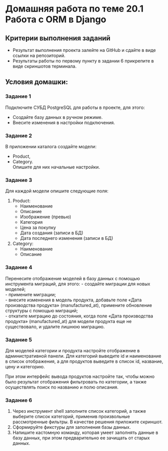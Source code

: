 # Домашняя работа по теме 20.1 Работа с ORM в Django
## Критерии выполнения заданий
 - Результат выполнения проекта залейте на GitHub и сдайте в виде ссылки на репозиторий.
 - Результаты работы по первому пункту в задании 6 прикрепите в виде скриншотов терминала.

## Условия домашки: 
### Задание 1  
Подключите СУБД PostgreSQL для работы в проекте, для этого:
 - Создайте базу данных в ручном режиме.
 - Внесите изменения в настройки подключения.
### Задание 2  
В приложении каталога создайте модели:
 - Product,
 - Category.  
Опишите для них начальные настройки.
### Задание 3  
Для каждой модели опишите следующие поля:  
1. Product:  
    - Наименование  
    - Описание  
    - Изображение (превью)  
    - Категория  
    - Цена за покупку
    - Дата создания (записи в БД)  
    - Дата последнего изменения (записи в БД)  
2. Category:  
   - Наименование
   - Описание
### Задание 4  
Перенесите отображение моделей в базу данных с помощью инструмента миграций, для этого:
    - создайте миграции для новых моделей;  
    - примените миграции;  
    - внесите изменения в модель продукта, добавьте поле «Дата производства продукта» (manufactured_at), примените обновление структуры с помощью миграций;     
    - откатите миграцию до состояния, когда поле «Дата производства продукта» (manufactured_at) для модели продукта еще не существовало, и удалите лишнюю миграцию.
### Задание 5
Для моделей категории и продукта настройте отображение в административной панели. Для категорий выведите id и наименование в список отображения, а для продуктов выведите в список id, название, цену и категорию.

При этом интерфейс вывода продуктов настройте так, чтобы можно было результат отображения фильтровать по категории, а также осуществлять поиск по названию и полю описания.
### Задание 6
1. Через инструмент shell заполните список категорий, а также выберите список категорий, применив произвольные рассмотренные фильтры. В качестве решения приложите скриншот.
2. Сформируйте фикстуры для заполнения базы данных.
3. Напишите кастомную команду, которая умеет заполнять данные в базу данных, при этом предварительно ее зачищать от старых данных.
